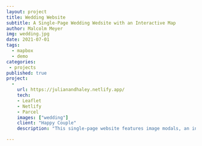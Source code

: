 ```yaml
---
layout: project
title: Wedding Website
subtitle: A Single-Page Wedding Wedsite with an Interactive Map
author: Malcolm Meyer
img: wedding.jpg
date: 2021-07-01
tags:
  - mapbox
  - demo
categories: 
 - projects
published: true
project:
  -
    url: https://julianandhaley.netlify.app/
    tech:
    - Leaflet
    - Netlify
    - Parcel
    images: ["wedding"]
    client: "Happy Couple"
    description: "This single-page website features image modals, an interactive map and a contact form. The website is bundled with the Parcel bundler and hosted with Netlify which also takes care of form reponses."

---
```


<!-- also add
this page - https://julianandhaley.netlify.app/
pandemix - https://pandemix.getbounds.com/
PWA Trails - https://pwa-trails.netlify.app/#13/39.5933/-82.58844

-->